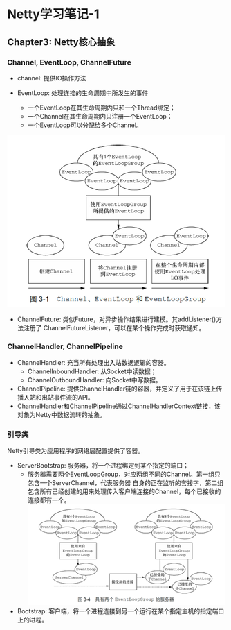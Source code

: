 # Netty学习笔记-1

## Chapter3: Netty核心抽象
### Channel, EventLoop, ChannelFuture

- channel: 提供IO操作方法

- EventLoop: 处理连接的生命周期中所发生的事件
  - 一个EventLoop在其生命周期内只和一个Thread绑定；
  - 一个Channel在其生命周期内只注册一个EventLoop；
  - 一个EventLoop可以分配给多个Channel。

![scene-1](./netty-figs/核心抽象.png)

- ChannelFuture: 类似Future，对异步操作结果进行建模。其addListener()方法注册了
ChannelFutureListener，可以在某个操作完成时获取通知。

### ChannelHandler, ChannelPipeline

- ChannelHandler: 充当所有处理出入站数据逻辑的容器。
  - ChannelInboundHandler: 从Socket中读数据；
  - ChannelOutboundHandler: 向Socket中写数据。
- ChannelPipeline: 提供ChannelHandler链的容器，并定义了用于在该链上传播入站和出站事件流的API。
- ChannelHandler和ChannelPipeline通过ChannelHandlerContext链接，该对象为Netty中数据流转的抽象。

### 引导类
Netty引导类为应用程序的网络层配置提供了容器。

- ServerBootstrap: 服务器，将一个进程绑定到某个指定的端口；
  - 服务器需要两个EventLoopGroup，对应两组不同的Channel。第一组只包含一个ServerChannel，代表服务器
自身的正在监听的套接字，第二组包含所有已经创建的用来处理传入客户端连接的Channel，每个已接收的连接都有一个。
![scene-1](./netty-figs/服务器EventLoopGroup.png)
- Bootstrap: 客户端，将一个进程连接到另一个运行在某个指定主机的指定端口上的进程。

